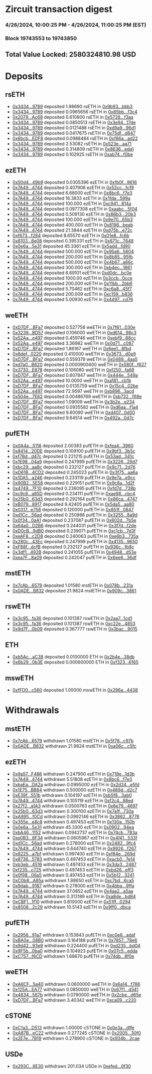 # Zircuit transaction digest
### 4/26/2024, 10:00:25 PM - 4/26/2024, 11:00:25 PM (EST)
### Block 19743553 to 19743850

## Total Value Locked: 2580324810.98 USD

# Deposits
## rsETH
- [0x3434...9789](https://etherscan.io/address/0x34349c5569e7B846c3558961552D2202760A9789) deposited 1.98690 rsETH in [0x9b93...bbb3](https://etherscan.io/tx/0x34349c5569e7B846c3558961552D2202760A9789)
- [0x3434...9789](https://etherscan.io/address/0x34349c5569e7B846c3558961552D2202760A9789) deposited 0.0965656 rsETH in [0x85bb...f3c4](https://etherscan.io/tx/0x34349c5569e7B846c3558961552D2202760A9789)
- [0x2079...Ac68](https://etherscan.io/address/0x2079619a0F9cc45845295d3dda138EF16b40Ac68) deposited 0.610800 rsETH in [0x5728...f3aa](https://etherscan.io/tx/0x2079619a0F9cc45845295d3dda138EF16b40Ac68)
- [0x3434...9789](https://etherscan.io/address/0x34349c5569e7B846c3558961552D2202760A9789) deposited 0.0850513 rsETH in [0x3e94...17de](https://etherscan.io/tx/0x34349c5569e7B846c3558961552D2202760A9789)
- [0x3434...9789](https://etherscan.io/address/0x34349c5569e7B846c3558961552D2202760A9789) deposited 0.0121488 rsETH in [0xd9a9...96d1](https://etherscan.io/tx/0x34349c5569e7B846c3558961552D2202760A9789)
- [0x3434...9789](https://etherscan.io/address/0x34349c5569e7B846c3558961552D2202760A9789) deposited 0.0417675 rsETH in [0x75df...d847](https://etherscan.io/tx/0x34349c5569e7B846c3558961552D2202760A9789)
- [0x6bcb...EDF8](https://etherscan.io/address/0x6bcb035eDE3aCe54A69B55125cD2b3507574EDF8) deposited 0.0988484 rsETH in [0xf86a...ad22](https://etherscan.io/tx/0x6bcb035eDE3aCe54A69B55125cD2b3507574EDF8)
- [0x3434...9789](https://etherscan.io/address/0x34349c5569e7B846c3558961552D2202760A9789) deposited 2.53082 rsETH in [0x523e...aa71](https://etherscan.io/tx/0x34349c5569e7B846c3558961552D2202760A9789)
- [0x3434...9789](https://etherscan.io/address/0x34349c5569e7B846c3558961552D2202760A9789) deposited 0.314809 rsETH in [0x8636...eda1](https://etherscan.io/tx/0x34349c5569e7B846c3558961552D2202760A9789)
- [0x3434...9789](https://etherscan.io/address/0x34349c5569e7B846c3558961552D2202760A9789) deposited 0.102925 rsETH in [0xab74...f0be](https://etherscan.io/tx/0x34349c5569e7B846c3558961552D2202760A9789)
## ezETH
- [0x50d4...49b9](https://etherscan.io/address/0x50d487E654D2548b65E704F1f3209896142A49b9) deposited 0.0305396 ezETH in [0xfb0f...9616](https://etherscan.io/tx/0x50d487E654D2548b65E704F1f3209896142A49b9)
- [0x7A49...4744](https://etherscan.io/address/0x7A493Be5c2ce014cD049Bf178a1ac0Db1B434744) deposited 0.407908 ezETH in [0x52cc...fcf9](https://etherscan.io/tx/0x7A493Be5c2ce014cD049Bf178a1ac0Db1B434744)
- [0x7A49...4744](https://etherscan.io/address/0x7A493Be5c2ce014cD049Bf178a1ac0Db1B434744) deposited 6.68000 ezETH in [0x8bc6...f7e3](https://etherscan.io/tx/0x7A493Be5c2ce014cD049Bf178a1ac0Db1B434744)
- [0x7A49...4744](https://etherscan.io/address/0x7A493Be5c2ce014cD049Bf178a1ac0Db1B434744) deposited 16.3833 ezETH in [0x1fda...599a](https://etherscan.io/tx/0x7A493Be5c2ce014cD049Bf178a1ac0Db1B434744)
- [0x7A49...4744](https://etherscan.io/address/0x7A493Be5c2ce014cD049Bf178a1ac0Db1B434744) deposited 100.000 ezETH in [0xc941...814a](https://etherscan.io/tx/0x7A493Be5c2ce014cD049Bf178a1ac0Db1B434744)
- [0x7A49...4744](https://etherscan.io/address/0x7A493Be5c2ce014cD049Bf178a1ac0Db1B434744) deposited 0.0977308 ezETH in [0xaabc...5f04](https://etherscan.io/tx/0x7A493Be5c2ce014cD049Bf178a1ac0Db1B434744)
- [0x7A49...4744](https://etherscan.io/address/0x7A493Be5c2ce014cD049Bf178a1ac0Db1B434744) deposited 0.509130 ezETH in [0x86b3...20b3](https://etherscan.io/tx/0x7A493Be5c2ce014cD049Bf178a1ac0Db1B434744)
- [0x7A49...4744](https://etherscan.io/address/0x7A493Be5c2ce014cD049Bf178a1ac0Db1B434744) deposited 100.000 ezETH in [0x9e70...65b3](https://etherscan.io/tx/0x7A493Be5c2ce014cD049Bf178a1ac0Db1B434744)
- [0x7A49...4744](https://etherscan.io/address/0x7A493Be5c2ce014cD049Bf178a1ac0Db1B434744) deposited 400.000 ezETH in [0x8196...beab](https://etherscan.io/tx/0x7A493Be5c2ce014cD049Bf178a1ac0Db1B434744)
- [0x7A49...4744](https://etherscan.io/address/0x7A493Be5c2ce014cD049Bf178a1ac0Db1B434744) deposited 21.3844 ezETH in [0xd75b...e72c](https://etherscan.io/tx/0x7A493Be5c2ce014cD049Bf178a1ac0Db1B434744)
- [0xf673...f284](https://etherscan.io/address/0xf67327C58Ef9A27D53aaE8cE6A475B15d9c8f284) deposited 8.65570 ezETH in [0x01e8...fc6b](https://etherscan.io/tx/0xf67327C58Ef9A27D53aaE8cE6A475B15d9c8f284)
- [0x8103...6e08](https://etherscan.io/address/0x810319D001114EDdE6af23A643584BC343106e08) deposited 0.395331 ezETH in [0x871c...7648](https://etherscan.io/tx/0x810319D001114EDdE6af23A643584BC343106e08)
- [0x0e6a...5e31](https://etherscan.io/address/0x0e6aE2098988A40177FC3B6E84129787A4865e31) deposited 45.3361 ezETH in [0x5add...fd90](https://etherscan.io/tx/0x0e6aE2098988A40177FC3B6E84129787A4865e31)
- [0x7A49...4744](https://etherscan.io/address/0x7A493Be5c2ce014cD049Bf178a1ac0Db1B434744) deposited 500.000 ezETH in [0x95a6...5604](https://etherscan.io/tx/0x7A493Be5c2ce014cD049Bf178a1ac0Db1B434744)
- [0x7A49...4744](https://etherscan.io/address/0x7A493Be5c2ce014cD049Bf178a1ac0Db1B434744) deposited 200.000 ezETH in [0x8b85...95fb](https://etherscan.io/tx/0x7A493Be5c2ce014cD049Bf178a1ac0Db1B434744)
- [0x7A49...4744](https://etherscan.io/address/0x7A493Be5c2ce014cD049Bf178a1ac0Db1B434744) deposited 500.000 ezETH in [0x4b67...a66c](https://etherscan.io/tx/0x7A493Be5c2ce014cD049Bf178a1ac0Db1B434744)
- [0x7A49...4744](https://etherscan.io/address/0x7A493Be5c2ce014cD049Bf178a1ac0Db1B434744) deposited 300.000 ezETH in [0xb4ec...1861](https://etherscan.io/tx/0x7A493Be5c2ce014cD049Bf178a1ac0Db1B434744)
- [0x7A49...4744](https://etherscan.io/address/0x7A493Be5c2ce014cD049Bf178a1ac0Db1B434744) deposited 6.69101 ezETH in [0xd0dc...bc0e](https://etherscan.io/tx/0x7A493Be5c2ce014cD049Bf178a1ac0Db1B434744)
- [0x7A49...4744](https://etherscan.io/address/0x7A493Be5c2ce014cD049Bf178a1ac0Db1B434744) deposited 1000.00 ezETH in [0x3ccb...0cce](https://etherscan.io/tx/0x7A493Be5c2ce014cD049Bf178a1ac0Db1B434744)
- [0x7A49...4744](https://etherscan.io/address/0x7A493Be5c2ce014cD049Bf178a1ac0Db1B434744) deposited 200.000 ezETH in [0x11bb...2bb6](https://etherscan.io/tx/0x7A493Be5c2ce014cD049Bf178a1ac0Db1B434744)
- [0x7A49...4744](https://etherscan.io/address/0x7A493Be5c2ce014cD049Bf178a1ac0Db1B434744) deposited 5.70462 ezETH in [0xc6a8...45f7](https://etherscan.io/tx/0x7A493Be5c2ce014cD049Bf178a1ac0Db1B434744)
- [0x7A49...4744](https://etherscan.io/address/0x7A493Be5c2ce014cD049Bf178a1ac0Db1B434744) deposited 200.009 ezETH in [0xc159...b836](https://etherscan.io/tx/0x7A493Be5c2ce014cD049Bf178a1ac0Db1B434744)
- [0x7A49...4744](https://etherscan.io/address/0x7A493Be5c2ce014cD049Bf178a1ac0Db1B434744) deposited 5.00930 ezETH in [0x4497...cd76](https://etherscan.io/tx/0x7A493Be5c2ce014cD049Bf178a1ac0Db1B434744)
## weETH
- [0xD7DF...BFa7](https://etherscan.io/address/0xD7DF7E085214743530afF339aFC420c7c720BFa7) deposited 0.527756 weETH in [0x7f61...030e](https://etherscan.io/tx/0xD7DF7E085214743530afF339aFC420c7c720BFa7)
- [0x3239...BD57](https://etherscan.io/address/0x323965a5258e507627376B6c45d5208D12A6BD57) deposited 0.106000 weETH in [0xd614...98c3](https://etherscan.io/tx/0x323965a5258e507627376B6c45d5208D12A6BD57)
- [0x52Aa...e497](https://etherscan.io/address/0x52Aa899454998Be5b000Ad077a46Bbe360F4e497) deposited 0.459746 weETH in [0xebf9...88cc](https://etherscan.io/tx/0x52Aa899454998Be5b000Ad077a46Bbe360F4e497)
- [0x52Aa...e497](https://etherscan.io/address/0x52Aa899454998Be5b000Ad077a46Bbe360F4e497) deposited 3.36982 weETH in [0x0d71...c087](https://etherscan.io/tx/0x52Aa899454998Be5b000Ad077a46Bbe360F4e497)
- [0xD7DF...BFa7](https://etherscan.io/address/0xD7DF7E085214743530afF339aFC420c7c720BFa7) deposited 1.86167 weETH in [0x6ee1...8fbd](https://etherscan.io/tx/0xD7DF7E085214743530afF339aFC420c7c720BFa7)
- [0x8def...0220](https://etherscan.io/address/0x8def0445479F5B57Df0A065Ea85ec3485fc40220) deposited 0.410000 weETH in [0x3673...d0e9](https://etherscan.io/tx/0x8def0445479F5B57Df0A065Ea85ec3485fc40220)
- [0xD7DF...BFa7](https://etherscan.io/address/0xD7DF7E085214743530afF339aFC420c7c720BFa7) deposited 0.559379 weETH in [0x0489...4aa5](https://etherscan.io/tx/0xD7DF7E085214743530afF339aFC420c7c720BFa7)
- [0xd7a0...B620](https://etherscan.io/address/0xd7a0896A77371c25F57cBb7AeDb2Fe8e2931B620) deposited 0.0000900400 weETH in [0x580f...f627](https://etherscan.io/tx/0xd7a0896A77371c25F57cBb7AeDb2Fe8e2931B620)
- [0x3730...E878](https://etherscan.io/address/0x3730Cf516F954882656Dd510CBc4A3B04707E878) deposited 0.106080 weETH in [0xf250...fa68](https://etherscan.io/tx/0x3730Cf516F954882656Dd510CBc4A3B04707E878)
- [0xD7DF...BFa7](https://etherscan.io/address/0xD7DF7E085214743530afF339aFC420c7c720BFa7) deposited 0.607847 weETH in [0x444e...549a](https://etherscan.io/tx/0xD7DF7E085214743530afF339aFC420c7c720BFa7)
- [0x52Aa...e497](https://etherscan.io/address/0x52Aa899454998Be5b000Ad077a46Bbe360F4e497) deposited 10.0000 weETH in [0xa181...cb1b](https://etherscan.io/tx/0x52Aa899454998Be5b000Ad077a46Bbe360F4e497)
- [0xD7DF...BFa7](https://etherscan.io/address/0xD7DF7E085214743530afF339aFC420c7c720BFa7) deposited 0.0135759 weETH in [0x15c4...02be](https://etherscan.io/tx/0xD7DF7E085214743530afF339aFC420c7c720BFa7)
- [0x52Aa...e497](https://etherscan.io/address/0x52Aa899454998Be5b000Ad077a46Bbe360F4e497) deposited 72.9597 weETH in [0xb896...3acd](https://etherscan.io/tx/0x52Aa899454998Be5b000Ad077a46Bbe360F4e497)
- [0x504e...7E62](https://etherscan.io/address/0x504e1F8559Ac88873C2C3550dAE609621ddE7E62) deposited 0.00486769 weETH in [0xb732...f68e](https://etherscan.io/tx/0x504e1F8559Ac88873C2C3550dAE609621ddE7E62)
- [0xD7DF...BFa7](https://etherscan.io/address/0xD7DF7E085214743530afF339aFC420c7c720BFa7) deposited 1.09009 weETH in [0x3b2e...e234](https://etherscan.io/tx/0xD7DF7E085214743530afF339aFC420c7c720BFa7)
- [0xD7DF...BFa7](https://etherscan.io/address/0xD7DF7E085214743530afF339aFC420c7c720BFa7) deposited 0.0935582 weETH in [0xd6aa...f1a4](https://etherscan.io/tx/0xD7DF7E085214743530afF339aFC420c7c720BFa7)
- [0xD7DF...BFa7](https://etherscan.io/address/0xD7DF7E085214743530afF339aFC420c7c720BFa7) deposited 9.60090 weETH in [0xd407...0d00](https://etherscan.io/tx/0xD7DF7E085214743530afF339aFC420c7c720BFa7)
- [0xD7DF...BFa7](https://etherscan.io/address/0xD7DF7E085214743530afF339aFC420c7c720BFa7) deposited 9.64514 weETH in [0x492a...0d7c](https://etherscan.io/tx/0xD7DF7E085214743530afF339aFC420c7c720BFa7)
## pufETH
- [0x0A4a...5118](https://etherscan.io/address/0x0A4a562E1D786dba307c1c0CB7ccCc3383915118) deposited 2.00383 pufETH in [0xfea4...3960](https://etherscan.io/tx/0x0A4a562E1D786dba307c1c0CB7ccCc3383915118)
- [0x8414...20DE](https://etherscan.io/address/0x84141a841838C04A3EBb9cCF630701E7ACec20DE) deposited 0.109100 pufETH in [0x9bf3...3b5c](https://etherscan.io/tx/0x84141a841838C04A3EBb9cCF630701E7ACec20DE)
- [0xf7Bd...d47c](https://etherscan.io/address/0xf7Bd318C5F038962bff4288853874e794B01d47c) deposited 0.221215 pufETH in [0x53ad...341c](https://etherscan.io/tx/0xf7Bd318C5F038962bff4288853874e794B01d47c)
- [0x1E98...04a9](https://etherscan.io/address/0x1E988c37f6053Ad8824c90A42b87e04740f804a9) deposited 0.247999 pufETH in [0x3226...29d7](https://etherscan.io/tx/0x1E988c37f6053Ad8824c90A42b87e04740f804a9)
- [0xbc29...aa8c](https://etherscan.io/address/0xbc29091f4aa2a953e8496ef58ACD7479BC98aa8c) deposited 0.232127 pufETH in [0x9c71...2d76](https://etherscan.io/tx/0xbc29091f4aa2a953e8496ef58ACD7479BC98aa8c)
- [0xD61B...4CD2](https://etherscan.io/address/0xD61B09B42C9f95f5ee2fF8aBa04dFd39Ef914CD2) deposited 0.245023 pufETH in [0x3f75...aa6a](https://etherscan.io/tx/0xD61B09B42C9f95f5ee2fF8aBa04dFd39Ef914CD2)
- [0x1DA5...a246](https://etherscan.io/address/0x1DA50D0C16B431df2528F1E60E3db52Eb428a246) deposited 0.233119 pufETH in [0x9e7a...e9cc](https://etherscan.io/tx/0x1DA50D0C16B431df2528F1E60E3db52Eb428a246)
- [0x90B2...5E58](https://etherscan.io/address/0x90B2F8d216893165Db89eC2614Fa88c7dABe5E58) deposited 0.229151 pufETH in [0x9c8a...1d2f](https://etherscan.io/tx/0x90B2F8d216893165Db89eC2614Fa88c7dABe5E58)
- [0x4749...7F10](https://etherscan.io/address/0x4749E25b3E70CD73e4AC596A00652453660c7F10) deposited 0.236095 pufETH in [0xfd7d...738b](https://etherscan.io/tx/0x4749E25b3E70CD73e4AC596A00652453660c7F10)
- [0xc9c6...a85D](https://etherscan.io/address/0xc9c67C53B7954ff9b1000Cb9BBfE07F9751ea85D) deposited 0.234111 pufETH in [0xae98...cbc4](https://etherscan.io/tx/0xc9c67C53B7954ff9b1000Cb9BBfE07F9751ea85D)
- [0x25b0...63d3](https://etherscan.io/address/0x25b05E6d3376769d0B546d5ce9017070eCC163d3) deposited 0.292164 pufETH in [0x86ca...4747](https://etherscan.io/tx/0x25b05E6d3376769d0B546d5ce9017070eCC163d3)
- [0xB079...8917](https://etherscan.io/address/0xB07927765549fd53Cd052cbFD97dB62e69638917) deposited 9.42405 pufETH in [0x5da5...aa80](https://etherscan.io/tx/0xB07927765549fd53Cd052cbFD97dB62e69638917)
- [0x0317...e758](https://etherscan.io/address/0x0317969e6d2fd290c541953106C9b1b69532e758) deposited 0.120000 pufETH in [0x851f...0847](https://etherscan.io/tx/0x0317969e6d2fd290c541953106C9b1b69532e758)
- [0xd1Cc...56ad](https://etherscan.io/address/0xd1Cc989219fc44b700075E4204958D77D5a956ad) deposited 0.250988 pufETH in [0x3255...8a9d](https://etherscan.io/tx/0xd1Cc989219fc44b700075E4204958D77D5a956ad)
- [0x0f34...0aA1](https://etherscan.io/address/0x0f34F75891f74717aF650835BFA89b6BC7610aA1) deposited 0.237087 pufETH in [0x602d...7b5e](https://etherscan.io/tx/0x0f34F75891f74717aF650835BFA89b6BC7610aA1)
- [0x64a0...D2B6](https://etherscan.io/address/0x64a0cE30B63f1868C7C7Bd42c0c3D9609D5fD2B6) deposited 0.244031 pufETH in [0x3f7d...f2de](https://etherscan.io/tx/0x64a0cE30B63f1868C7C7Bd42c0c3D9609D5fD2B6)
- [0xD0cB...9dB0](https://etherscan.io/address/0xD0cB188540B01f5f16aC2C9F793756461C019dB0) deposited 0.239071 pufETH in [0xc1cb...7d3f](https://etherscan.io/tx/0xD0cB188540B01f5f16aC2C9F793756461C019dB0)
- [0xeAF8...c2D8](https://etherscan.io/address/0xeAF897c04aC896c69b311C279ff3b8Ce1EDFc2D8) deposited 0.240063 pufETH in [0xe6b3...735a](https://etherscan.io/tx/0xeAF897c04aC896c69b311C279ff3b8Ce1EDFc2D8)
- [0x280c...43Ec](https://etherscan.io/address/0x280ce9BEaA73BF7749caA8e032D66659f24D43Ec) deposited 0.247999 pufETH in [0x4135...9650](https://etherscan.io/tx/0x280ce9BEaA73BF7749caA8e032D66659f24D43Ec)
- [0xF88f...dcfB](https://etherscan.io/address/0xF88fc908ceD1e30d256803aaC3D5DD11e5b6dcfB) deposited 0.232127 pufETH in [0x936c...fb8c](https://etherscan.io/tx/0xF88fc908ceD1e30d256803aaC3D5DD11e5b6dcfB)
- [0x3df1...492B](https://etherscan.io/address/0x3df18519AF7b3d8f09FA44DA4518d673cbE7492B) deposited 0.241055 pufETH in [0x4948...d53e](https://etherscan.io/tx/0x3df18519AF7b3d8f09FA44DA4518d673cbE7492B)
- [0xea7F...8a09](https://etherscan.io/address/0xea7F53b261da74429e84da8028cEA9d3C3BD8a09) deposited 0.242047 pufETH in [0x6ee6...36df](https://etherscan.io/tx/0xea7F53b261da74429e84da8028cEA9d3C3BD8a09)
## mstETH
- [0x7cAb...6579](https://etherscan.io/address/0x7cAbFb7B4F21220d9bb8a4D502F77d526eA86579) deposited 1.01580 mstETH in [0x078b...231a](https://etherscan.io/tx/0x7cAbFb7B4F21220d9bb8a4D502F77d526eA86579)
- [0x0ADE...B832](https://etherscan.io/address/0x0ADE22E51eda3f46DbcC77444b655A4F995DB832) deposited 21.9824 mstETH in [0x909c...3861](https://etherscan.io/tx/0x0ADE22E51eda3f46DbcC77444b655A4F995DB832)
## rswETH
- [0x3c95...fa36](https://etherscan.io/address/0x3c95EEA35e0196521B39bD2fC6142917d51cfa36) deposited 0.101387 rswETH in [0x2aa7...1cd1](https://etherscan.io/tx/0x3c95EEA35e0196521B39bD2fC6142917d51cfa36)
- [0x3c95...fa36](https://etherscan.io/address/0x3c95EEA35e0196521B39bD2fC6142917d51cfa36) deposited 0.101387 rswETH in [0xc22e...4853](https://etherscan.io/tx/0x3c95EEA35e0196521B39bD2fC6142917d51cfa36)
- [0x9d7F...0b09](https://etherscan.io/address/0x9d7FB3F7a14331842C99B2044a79bDeB7b360b09) deposited 0.367777 rswETH in [0x3bac...9015](https://etherscan.io/tx/0x9d7FB3F7a14331842C99B2044a79bDeB7b360b09)
## ETH
- [0xb5Ac...aC38](https://etherscan.io/address/0xb5Ac27385358b5a9Df3Fb5DB0bC3C3CdD2b9aC38) deposited 0.0100000 ETH in [0x2b4e...38db](https://etherscan.io/tx/0xb5Ac27385358b5a9Df3Fb5DB0bC3C3CdD2b9aC38)
- [0x6b29...0b3E](https://etherscan.io/address/0x6b29975137d7dE522bF6C4615051370C55820b3E) deposited 0.000600000 ETH in [0xf323...6165](https://etherscan.io/tx/0x6b29975137d7dE522bF6C4615051370C55820b3E)
## mswETH
- [0xfFD0...c560](https://etherscan.io/address/0xfFD096069Bc3FCa5899196039ae02E0Bf93Dc560) deposited 1.00000 mswETH in [0x296a...4438](https://etherscan.io/tx/0xfFD096069Bc3FCa5899196039ae02E0Bf93Dc560)
# Withdrawals
## mstETH
- [0x7cAb...6579](https://etherscan.io/address/0x7cAbFb7B4F21220d9bb8a4D502F77d526eA86579) withdrawn 1.01580 mstETH in [0x5f78...c97b](https://etherscan.io/tx/0x7cAbFb7B4F21220d9bb8a4D502F77d526eA86579)
- [0x0ADE...B832](https://etherscan.io/address/0x0ADE22E51eda3f46DbcC77444b655A4F995DB832) withdrawn 21.9824 mstETH in [0xa06c...c5fc](https://etherscan.io/tx/0x0ADE22E51eda3f46DbcC77444b655A4F995DB832)
## ezETH
- [0x9a57...F486](https://etherscan.io/address/0x9a57B207F7e80f0906298978b5D1b381aDdDF486) withdrawn 0.247900 ezETH in [0x718e...1d3b](https://etherscan.io/tx/0x9a57B207F7e80f0906298978b5D1b381aDdDF486)
- [0x7A49...4744](https://etherscan.io/address/0x7A493Be5c2ce014cD049Bf178a1ac0Db1B434744) withdrawn 5.51808 ezETH in [0x8bc6...f7e3](https://etherscan.io/tx/0x7A493Be5c2ce014cD049Bf178a1ac0Db1B434744)
- [0xbaEa...DA2a](https://etherscan.io/address/0xbaEaC8d6A00F1865C3366653b225A2C1Aa89DA2a) withdrawn 0.0995000 ezETH in [0x2d24...e5fd](https://etherscan.io/tx/0xbaEaC8d6A00F1865C3366653b225A2C1Aa89DA2a)
- [0x1E75...BB84](https://etherscan.io/address/0x1E75811Bc2712AE8eF9398A85180e1B4337CBB84) withdrawn 0.500000 ezETH in [0x489d...d2c7](https://etherscan.io/tx/0x1E75811Bc2712AE8eF9398A85180e1B4337CBB84)
- [0xE39f...551b](https://etherscan.io/address/0xE39f7F8FF70C83E243f436874CBB73bDdB29551b) withdrawn 0.104197 ezETH in [0xb5f8...3ab0](https://etherscan.io/tx/0xE39f7F8FF70C83E243f436874CBB73bDdB29551b)
- [0x7A49...4744](https://etherscan.io/address/0x7A493Be5c2ce014cD049Bf178a1ac0Db1B434744) withdrawn 0.105119 ezETH in [0xf2c4...88ed](https://etherscan.io/tx/0x7A493Be5c2ce014cD049Bf178a1ac0Db1B434744)
- [0x27f2...a1A3](https://etherscan.io/address/0x27f22c1FE9470c0A72B85e1Af7A5550E5fAAa1A3) withdrawn 0.0500763 ezETH in [0x6e79...4697](https://etherscan.io/tx/0x27f22c1FE9470c0A72B85e1Af7A5550E5fAAa1A3)
- [0x25b0...63d3](https://etherscan.io/address/0x25b05E6d3376769d0B546d5ce9017070eCC163d3) withdrawn 0.300100 ezETH in [0x7a1f...730a](https://etherscan.io/tx/0x25b05E6d3376769d0B546d5ce9017070eCC163d3)
- [0xA995...f0Cd](https://etherscan.io/address/0xA99563c1E12Af69A0798F5e2bB002f600A86f0Cd) withdrawn 0.0992146 ezETH in [0x3862...8778](https://etherscan.io/tx/0xA99563c1E12Af69A0798F5e2bB002f600A86f0Cd)
- [0x355e...e8c8](https://etherscan.io/address/0x355eDdE46Dbb74464a541CC25cc3796CE68Ae8c8) withdrawn 0.497453 ezETH in [0x130a...150b](https://etherscan.io/tx/0x355eDdE46Dbb74464a541CC25cc3796CE68Ae8c8)
- [0x0e6a...5e31](https://etherscan.io/address/0x0e6aE2098988A40177FC3B6E84129787A4865e31) withdrawn 45.3300 ezETH in [0x0902...94ea](https://etherscan.io/tx/0x0e6aE2098988A40177FC3B6E84129787A4865e31)
- [0xbA46...1152](https://etherscan.io/address/0xbA462CD59906aCc1bCc4847d34E0CA89e6041152) withdrawn 0.0942737 ezETH in [0x74cb...783a](https://etherscan.io/tx/0xbA462CD59906aCc1bCc4847d34E0CA89e6041152)
- [0xe0B3...6F34](https://etherscan.io/address/0xe0B38E91Ae42B7F301880CCd085a4B2bcb8e6F34) withdrawn 0.0605967 ezETH in [0x4f41...533f](https://etherscan.io/tx/0xe0B38E91Ae42B7F301880CCd085a4B2bcb8e6F34)
- [0xd1Cc...56ad](https://etherscan.io/address/0xd1Cc989219fc44b700075E4204958D77D5a956ad) withdrawn 0.278000 ezETH in [0x2482...9fc4](https://etherscan.io/tx/0xd1Cc989219fc44b700075E4204958D77D5a956ad)
- [0x7A49...4744](https://etherscan.io/address/0x7A493Be5c2ce014cD049Bf178a1ac0Db1B434744) withdrawn 0.644740 ezETH in [0x9926...f267](https://etherscan.io/tx/0x7A493Be5c2ce014cD049Bf178a1ac0Db1B434744)
- [0x8225...a7bf](https://etherscan.io/address/0x8225D430F7a34d47c14E95b279D75e940993a7bf) withdrawn 0.997400 ezETH in [0xf84e...269d](https://etherscan.io/tx/0x8225D430F7a34d47c14E95b279D75e940993a7bf)
- [0x8736...5783](https://etherscan.io/address/0x8736bfdB00B6484E3EB3F3F2B752088cF7Fa5783) withdrawn 0.497453 ezETH in [0xacb0...7e14](https://etherscan.io/tx/0x8736bfdB00B6484E3EB3F3F2B752088cF7Fa5783)
- [0xb3eb...4516](https://etherscan.io/address/0xb3ebe458c60f3228acB543F64124529Efc4F4516) withdrawn 0.497453 ezETH in [0x3da3...2487](https://etherscan.io/tx/0xb3ebe458c60f3228acB543F64124529Efc4F4516)
- [0xf235...c725](https://etherscan.io/address/0xf235900832B0fb42A3eC81eBd5909D7AB8BEc725) withdrawn 0.497453 ezETH in [0xbd26...eff3](https://etherscan.io/tx/0xf235900832B0fb42A3eC81eBd5909D7AB8BEc725)
- [0x0f98...06a5](https://etherscan.io/address/0x0f98aBb52650EaeAef6A26A7512DC359FeCE06a5) withdrawn 0.497453 ezETH in [0x5b12...3241](https://etherscan.io/tx/0x0f98aBb52650EaeAef6A26A7512DC359FeCE06a5)
- [0xC0b8...A85a](https://etherscan.io/address/0xC0b83033eaEE5967c1B83E4908b508C5D994A85a) withdrawn 1.88650 ezETH in [0xc7bd...6ca5](https://etherscan.io/tx/0xC0b83033eaEE5967c1B83E4908b508C5D994A85a)
- [0x9dab...9187](https://etherscan.io/address/0x9dab8AE8625549b665921D0F68393D5637Be9187) withdrawn 0.278000 ezETH in [0x4bba...9ffa](https://etherscan.io/tx/0x9dab8AE8625549b665921D0F68393D5637Be9187)
- [0x7A49...4744](https://etherscan.io/address/0x7A493Be5c2ce014cD049Bf178a1ac0Db1B434744) withdrawn 37.0852 ezETH in [0x4aa2...a5aa](https://etherscan.io/tx/0x7A493Be5c2ce014cD049Bf178a1ac0Db1B434744)
- [0x7A49...4744](https://etherscan.io/address/0x7A493Be5c2ce014cD049Bf178a1ac0Db1B434744) withdrawn 0.313189 ezETH in [0xa8de...bd84](https://etherscan.io/tx/0x7A493Be5c2ce014cD049Bf178a1ac0Db1B434744)
- [0xCBF1...1f10](https://etherscan.io/address/0xCBF109b7A9268e2257ef4205E6BFB0E61BC11f10) withdrawn 0.810000 ezETH in [0x51ff...0294](https://etherscan.io/tx/0xCBF109b7A9268e2257ef4205E6BFB0E61BC11f10)
- [0x8508...2c29](https://etherscan.io/address/0x8508F5aa21a64db2697Ec2F56e006F8c32792c29) withdrawn 10.5143 ezETH in [0x9ff0...dbca](https://etherscan.io/tx/0x8508F5aa21a64db2697Ec2F56e006F8c32792c29)
## pufETH
- [0x2956...91a7](https://etherscan.io/address/0x29564EC2A412d5A9e6358C5E8a77B5dbF36A91a7) withdrawn 0.153843 pufETH in [0xc0e6...adaf](https://etherscan.io/tx/0x29564EC2A412d5A9e6358C5E8a77B5dbF36A91a7)
- [0xBA0e...08B0](https://etherscan.io/address/0xBA0e22910aed1A6f6d5D85B4A9222F72c4dE08B0) withdrawn 0.164188 pufETH in [0x7857...78e6](https://etherscan.io/tx/0xBA0e22910aed1A6f6d5D85B4A9222F72c4dE08B0)
- [0x9d42...93e9](https://etherscan.io/address/0x9d424B8F028e5bDE3A2437bE37E3E715228B93e9) withdrawn 0.224400 pufETH in [0xd235...bd04](https://etherscan.io/tx/0x9d424B8F028e5bDE3A2437bE37E3E715228B93e9)
- [0x9F5b...0ba0](https://etherscan.io/address/0x9F5b3BFF6DCBaB83b261800857eE9BcaC0210ba0) withdrawn 0.104923 pufETH in [0x07c5...edda](https://etherscan.io/tx/0x9F5b3BFF6DCBaB83b261800857eE9BcaC0210ba0)
- [0xC757...f6CD](https://etherscan.io/address/0xC757065aE8cd8163b98382b4A3284B80aedff6CD) withdrawn 1.68670 pufETH in [0x74db...8f0e](https://etherscan.io/tx/0xC757065aE8cd8163b98382b4A3284B80aedff6CD)
## weETH
- [0xA6CF...5a40](https://etherscan.io/address/0xA6CF834B3ca9331116c3D12EC3B747D053D55a40) withdrawn 0.0600000 weETH in [0x6a14...f786](https://etherscan.io/tx/0xA6CF834B3ca9331116c3D12EC3B747D053D55a40)
- [0x125A...EA77](https://etherscan.io/address/0x125A60db066121DA294f2AE7e443Bee303f3EA77) withdrawn 0.0850000 weETH in [0x67f1...d341](https://etherscan.io/tx/0x125A60db066121DA294f2AE7e443Bee303f3EA77)
- [0x4834...567b](https://etherscan.io/address/0x48341424C266ab0c59A7bf65d51BCB6F32A6567b) withdrawn 0.0790000 weETH in [0x2cbe...d65e](https://etherscan.io/tx/0x48341424C266ab0c59A7bf65d51BCB6F32A6567b)
- [0xD7DF...BFa7](https://etherscan.io/address/0xD7DF7E085214743530afF339aFC420c7c720BFa7) withdrawn 3.40342 weETH in [0xca09...c220](https://etherscan.io/tx/0xD7DF7E085214743530afF339aFC420c7c720BFa7)
## cSTONE
- [0xC1a3...D513](https://etherscan.io/address/0xC1a3F47eFB3cC00779E704Bd619372e63545D513) withdrawn 1.00000 cSTONE in [0x0e3a...dffe](https://etherscan.io/tx/0xC1a3F47eFB3cC00779E704Bd619372e63545D513)
- [0xA87B...eC22](https://etherscan.io/address/0xA87B532F13aBAd459d96Ffaf9B845dCbBcc6eC22) withdrawn 0.277245 cSTONE in [0x2005...30f0](https://etherscan.io/tx/0xA87B532F13aBAd459d96Ffaf9B845dCbBcc6eC22)
- [0x2E7e...7B19](https://etherscan.io/address/0x2E7e89AAcadc3BD17C7d5995F7ea766d2D397B19) withdrawn 0.278900 cSTONE in [0x934b...2cae](https://etherscan.io/tx/0x2E7e89AAcadc3BD17C7d5995F7ea766d2D397B19)
## USDe
- [0x293C...6E30](https://etherscan.io/address/0x293C6937D8D82e05B01335F7B33FBA0c8e256E30) withdrawn 201.034 USDe in [0xefed...0f30](https://etherscan.io/tx/0x293C6937D8D82e05B01335F7B33FBA0c8e256E30)
